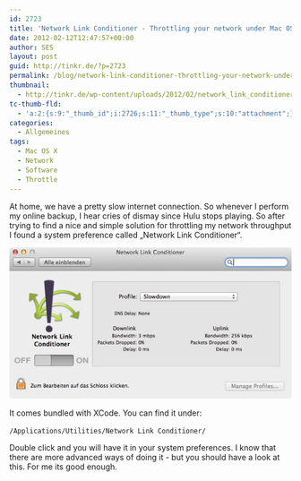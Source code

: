 ```yaml
---
id: 2723
title: 'Network Link Conditioner - Throttling your network under Mac OS X'
date: 2012-02-12T12:47:57+00:00
author: SES
layout: post
guid: http://tinkr.de/?p=2723
permalink: /blog/network-link-conditioner-throttling-your-network-under-mac-os-x/
thumbnail:
  - http://tinkr.de/wp-content/uploads/2012/02/network_link_conditioner_preview.jpg
tc-thumb-fld:
  - 'a:2:{s:9:"_thumb_id";i:2726;s:11:"_thumb_type";s:10:"attachment";}'
categories:
  - Allgemeines
tags:
  - Mac OS X
  - Network
  - Software
  - Throttle
---
```

At home, we have a pretty slow internet connection. So whenever I perform my online backup, I hear cries of dismay since Hulu stops playing. So after trying to find a nice and simple solution for throttling my network throughput I found a system preference called &#8222;Network Link Conditioner&#8220;.

<img loading="lazy" title="Network Link Conditioner" src="/assets/2012/02/network_link_conditioner.jpg" alt=""   />

It comes bundled with XCode. You can find it under:

`/Applications/Utilities/Network Link Conditioner/`

Double click and you will have it in your system preferences. I know that there are more advanced ways of doing it - but you should have a look at this. For me its good enough.
